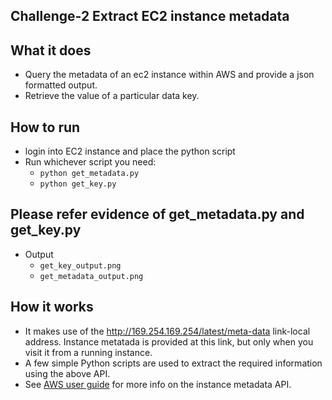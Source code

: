 ## Challenge-2 Extract EC2 instance metadata

## What it does
- Query the metadata of an ec2 instance within AWS and provide a json formatted output.
- Retrieve the value of a particular data key.


## How to run
- login into EC2 instance and place the python script
- Run whichever script you need:
    - `python get_metadata.py`
    - `python get_key.py`

## Please refer evidence of get_metadata.py and get_key.py
- Output 
   - `get_key_output.png`
   - `get_metadata_output.png`
## How it works
- It makes use of the http://169.254.169.254/latest/meta-data link-local address. Instance metatada is provided at this link, but only when you visit it from a running instance.
- A few simple Python scripts are used to extract the required information using the above API.
- See [AWS user guide](https://docs.aws.amazon.com/AWSEC2/latest/UserGuide/ec2-instance-metadata.html) for more info on the instance metadata API.